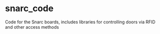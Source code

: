 snarc_code
==========

Code for the Snarc boards, includes libraries for controlling doors via RFID and other access methods
